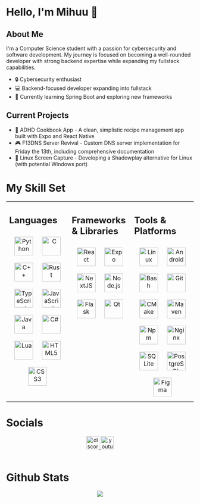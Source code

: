 # Hello, I'm Mihuu 👋

## About Me

I'm a Computer Science student with a passion for cybersecurity and software development. My journey is focused on
becoming a well-rounded developer with strong backend expertise while expanding my fullstack capabilities.

- 🔒 Cybersecurity enthusiast
- 💻 Backend-focused developer expanding into fullstack
- 🌱 Currently learning Spring Boot and exploring new frameworks

## Current Projects

- 📱 ADHD Cookbook App - A clean, simplistic recipe management app built with Expo and React Native
- 🎮 F13DNS Server Revival - Custom DNS server implementation for Friday the 13th, including comprehensive documentation
- 🎥 Linux Screen Capture - Developing a Shadowplay alternative for Linux (with potential Windows port)

# My Skill Set

<table>
<tr>
<td valign="top" width="33%">

## Languages

<div align="center">  
<a href="https://www.python.org/" target="_blank"><img style="margin: 10px" src="https://www.svgrepo.com/show/374016/python.svg" alt="Python" height="50" /></a>  
<a href="https://www.cprogramming.com/" target="_blank"><img style="margin: 10px" src="https://profilinator.rishav.dev/skills-assets/c-original.svg" alt="C" height="50" /></a>  
<a href="https://www.cplusplus.com/" target="_blank"><img style="margin: 10px" src="https://profilinator.rishav.dev/skills-assets/cplusplus-original.svg" alt="C++" height="50" /></a>  
<a href="https://www.rust-lang.org/" target="_blank"><img style="margin: 10px" src="https://www.svgrepo.com/show/374056/rust.svg" alt="Rust" height="50" /></a>  
<a href="https://www.typescriptlang.org/" target="_blank"><img style="margin: 10px" src="https://www.svgrepo.com/show/354478/typescript-icon.svg" alt="TypeScript" height="50" /></a>  
<a href="https://www.javascript.com/" target="_blank"><img style="margin: 10px" src="https://www.svgrepo.com/show/353925/javascript.svg" alt="JavaScript" height="50" /></a>  
<a href="https://www.java.com/" target="_blank"><img style="margin: 10px" src="https://www.svgrepo.com/show/452234/java.svg" alt="Java" height="50" /></a>  
<a href="https://docs.microsoft.com/en-us/dotnet/csharp/" target="_blank"><img style="margin: 10px" src="https://profilinator.rishav.dev/skills-assets/csharp-original.svg" alt="C#" height="50" /></a>  
<a href="https://www.lua.org/" target="_blank"><img style="margin: 10px" src="https://www.svgrepo.com/show/354020/lua.svg" alt="Lua" height="50" /></a>  
<a href="https://en.wikipedia.org/wiki/HTML5" target="_blank"><img style="margin: 10px" src="https://www.svgrepo.com/show/452228/html-5.svg" alt="HTML5" height="50" /></a>  
<a href="https://www.w3schools.com/css/" target="_blank"><img style="margin: 10px" src="https://www.svgrepo.com/show/452185/css-3.svg" alt="CSS3" height="50" /></a>  
</div>
</td>

<td valign="top" width="33%">

## Frameworks & Libraries

<div align="center">  
<a href="https://reactjs.org/" target="_blank"><img style="margin: 10px" src="https://www.svgrepo.com/show/452092/react.svg" alt="React" height="50" /></a>  
<a href="https://expo.dev/" target="_blank"><img style="margin: 10px" src="https://www.svgrepo.com/show/353723/expo-icon.svg" alt="Expo" height="50" /></a>  
<a href="https://nextjs.org/" target="_blank"><img style="margin: 10px" src="https://www.svgrepo.com/show/354113/nextjs-icon.svg" alt="NextJS" height="50" /></a>  
<a href="https://nodejs.org/" target="_blank"><img style="margin: 10px" src="https://www.svgrepo.com/show/452075/node-js.svg" alt="Node.js" height="50" /></a>  
<a href="https://flask.palletsprojects.com/" target="_blank"><img style="margin: 10px" src="https://profilinator.rishav.dev/skills-assets/flask.png" alt="Flask" height="50" /></a>
<a href="https://www.qt.io/" target="_blank"><img style="margin: 10px" src="https://www.svgrepo.com/show/354243/qt.svg" alt="Qt" height="50" /></a>  
</div>  
</td>

<td valign="top" width="33%">

## Tools & Platforms

<div align="center">  
<a href="https://www.linux.org/" target="_blank"><img style="margin: 10px" src="https://www.svgrepo.com/show/354004/linux-tux.svg" alt="Linux" height="50" /></a>  
<a href="https://www.android.com/intl/en_in/" target="_blank"><img style="margin: 10px" src="https://www.svgrepo.com/show/353397/android-icon.svg" alt="Android" height="50" /></a>  
<a href="https://www.gnu.org/software/bash/" target="_blank"><img style="margin: 10px" src="https://www.svgrepo.com/show/353478/bash-icon.svg" alt="Bash" height="50" /></a>  
<a href="https://github.com/" target="_blank"><img style="margin: 10px" src="https://www.svgrepo.com/show/452210/git.svg" alt="Git" height="50" /></a>  
<a href="https://cmake.org/" target="_blank"><img style="margin: 10px" src="https://www.svgrepo.com/show/373509/cmake.svg" alt="CMake" height="50" /></a>  
<a href="https://maven.apache.org/" target="_blank"><img style="margin: 10px" src="https://www.svgrepo.com/show/354051/maven.svg" alt="Maven" height="50" /></a>  
<a href="https://www.npmjs.com/" target="_blank"><img style="margin: 10px" src="https://www.svgrepo.com/show/354128/npm.svg" alt="Npm" height="50" /></a>
<a href="https://www.nginx.com/" target="_blank"><img style="margin: 10px" src="https://www.svgrepo.com/show/354115/nginx.svg" alt="Nginx" height="50" /></a>  
<a href="https://www.sqlite.org/" target="_blank"><img style="margin: 10px" src="https://www.svgrepo.com/show/354381/sqlite.svg" alt="SQLite" height="50" /></a>  
<a href="https://www.postgresql.org/" target="_blank"><img style="margin: 10px" src="https://www.svgrepo.com/show/354200/postgresql.svg" alt="PostgreSQL" height="50" /></a>  
<a href="https://www.figma.com/" target="_blank"><img style="margin: 10px" src="https://www.svgrepo.com/show/452202/figma.svg" alt="Figma" height="50" /></a>  
</div>  
</td>
</tr>
</table>

# Socials

<div align="center">
  <a href="https://www.discord.com/invite/ZCkMcQq" target="_blank">
    <img src="https://img.shields.io/static/v1?message=Discord&logo=discord&label=&color=7289DA&logoColor=white&labelColor=&style=for-the-badge" height="35" alt="discord logo"  />
  </a>
  <a href="https://www.youtube.com/@optikmusicofficial" target="_blank">
    <img src="https://img.shields.io/static/v1?message=Youtube&logo=youtube&label=&color=FF0000&logoColor=white&labelColor=&style=for-the-badge" height="35" alt="youtube logo"  />
  </a>
</div>  

<br/>  

# Github Stats

<div align="center"><img src="https://github-readme-stats.vercel.app/api/top-langs/?username=MihaiStreames&hide_title=false&layout=compact&card_width=320&langs_count=5&theme=github_dark&hide_border=true" align="center" /></div>
<br />
